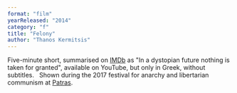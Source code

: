 ```yaml
---
format: "film"
yearReleased: "2014"
category: "f"
title: "Felony"
author: "Thanos Kermitsis"
---
```

Five-minute short, summarised on <a href="http://www.imdb.com/title/tt3740506/?ref_=fn_al_tt_3">IMDb</a> as "In a  dystopian future nothing is taken for granted", available on YouTube, but only  in Greek, without subtitles.
 
Shown during the 2017 festival for anarchy and libertarian  communism at <a href="vhttp://www.sf-encyclopedia.com/entry/toxic_avenger_the"> Patras</a>.